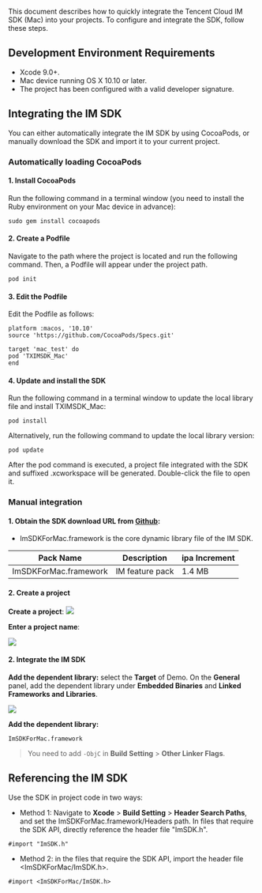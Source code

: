 
This document describes how to quickly integrate the Tencent Cloud IM SDK (Mac) into your projects. To configure and integrate the SDK, follow these steps.

## Development Environment Requirements
- Xcode 9.0+.
- Mac device running OS X 10.10 or later.
- The project has been configured with a valid developer signature.

## Integrating the IM SDK
You can either automatically integrate the IM SDK by using CocoaPods, or manually download the SDK and import it to your current project.

### Automatically loading CocoaPods
#### 1. Install CocoaPods
Run the following command in a terminal window (you need to install the Ruby environment on your Mac device in advance):
```
sudo gem install cocoapods
```

#### 2. Create a Podfile
Navigate to the path where the project is located and run the following command. Then, a Podfile will appear under the project path.
```
pod init
```

#### 3. Edit the Podfile
Edit the Podfile as follows:

```
platform :macos, '10.10'
source 'https://github.com/CocoaPods/Specs.git'

target 'mac_test' do
pod 'TXIMSDK_Mac'
end
```

#### 4. Update and install the SDK
Run the following command in a terminal window to update the local library file and install TXIMSDK_Mac:
```
pod install
```
Alternatively, run the following command to update the local library version:
```
pod update
```

After the pod command is executed, a project file integrated with the SDK and suffixed .xcworkspace will be generated. Double-click the file to open it.

### Manual integration
#### 1. Obtain the SDK download URL from [Github](https://github.com/tencentyun/TIMSDK):


- ImSDKForMac.framework is the core dynamic library file of the IM SDK.

| Pack Name | Description | ipa Increment |
| --- | --- | --- |
| ImSDKForMac.framework | IM feature pack | 1.4 MB |

#### 2. Create a project
**Create a project**:
![](https://main.qcloudimg.com/raw/7dd7a0f99893f52c63fd3144794a12cd.png)

**Enter a project name**:

![](https://main.qcloudimg.com/raw/39f16307b69c8f0d766349e5ed201ef4.png)

#### 2. Integrate the IM SDK

**Add the dependent library:** select the **Target** of Demo. On the **General** panel, add the dependent library under **Embedded Binaries** and **Linked Frameworks and Libraries**.

![](https://main.qcloudimg.com/raw/440dd55e50d2fe52e1d83ed0aa4284be.png)

**Add the dependent library:**
```
ImSDKForMac.framework
```
>You need to add `-ObjC` in **Build Setting** > **Other Linker Flags**.

## Referencing the IM SDK
Use the SDK in project code in two ways:
- Method 1: Navigate to **Xcode** > **Build Setting** > **Header Search Paths**, and set the ImSDKForMac.framework/Headers path. In files that require the SDK API, directly reference the header file "ImSDK.h".
```
#import "ImSDK.h"
```

- Method 2: in the files that require the SDK API, import the header file <ImSDKForMac/ImSDK.h>.
```
#import <ImSDKForMac/ImSDK.h>
```
